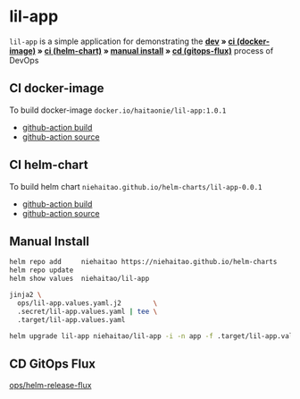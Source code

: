 # lil-app

`lil-app` is a simple application for demonstrating the
**[dev](./dev/readme.md) » [ci (docker-image)](#ci-docker-image) » [ci (helm-chart)](#ci-helm-chart) » [manual install](#manual-install) » [cd (gitops-flux)](#cd-gitops-flux)**
process of DevOps

## CI docker-image

To build docker-image `docker.io/haitaonie/lil-app:1.0.1`

- [github-action build](https://github.com/niehaitao/lil-app/actions/workflows/CI.DockerImage.yaml)
- [github-action source](.github/workflows/CI.DockerImage.yaml)

## CI helm-chart

To build helm chart `niehaitao.github.io/helm-charts/lil-app-0.0.1`

- [github-action build](https://github.com/niehaitao/lil-app/actions/workflows/CI.HelmChart.yaml)
- [github-action source](.github/workflows/CI.HelmChart.yaml)

## Manual Install

```bash
helm repo add     niehaitao https://niehaitao.github.io/helm-charts
helm repo update
helm show values  niehaitao/lil-app

jinja2 \
  ops/lil-app.values.yaml.j2        \
  .secret/lil-app.values.yaml | tee \
  .target/lil-app.values.yaml

helm upgrade lil-app niehaitao/lil-app -i -n app -f .target/lil-app.values.yaml --dry-run --debug
```

## CD GitOps Flux

[ops/helm-release-flux](ops/helm-release-flux)
